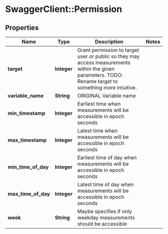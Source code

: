 # SwaggerClient::Permission

## Properties
Name | Type | Description | Notes
------------ | ------------- | ------------- | -------------
**target** | **Integer** | Grant permission to target user or public so they may access measurements within the given parameters. TODO: Rename target to something more intuitive. | 
**variable_name** | **String** | ORIGINAL Variable name | 
**min_timestamp** | **Integer** | Earliest time when measurements will be accessible in epoch seconds | 
**max_timestamp** | **Integer** | Latest time when measurements will be accessible in epoch seconds | 
**min_time_of_day** | **Integer** | Earliest time of day when measurements will be accessible in epoch seconds | 
**max_time_of_day** | **Integer** | Latest time of day when measurements will be accessible in epoch seconds | 
**week** | **String** | Maybe specifies if only weekday measurements should be accessible | 


